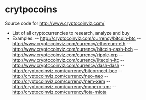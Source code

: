 # crytpocoins
Source code for http://www.cryptocoinviz.com/

- List of all cryptocurrencies to research, analyze and buy
- Examples:
-- http://cryptocoinviz.com/currency/bitcoin-btc
-- http://www.cryptocoinviz.com/currency/ethereum-eth
-- http://www.cryptocoinviz.com/currency/bitcoin-cash-bch
-- http://www.cryptocoinviz.com/currency/ripple-xrp
-- http://www.cryptocoinviz.com/currency/litecoin-ltc
-- http://www.cryptocoinviz.com/currency/dash-dash
-- http://cryptocoinviz.com/currency/bitconnect-bcc
-- http://cryptocoinviz.com/currency/neo-neo
-- http://cryptocoinviz.com/currency/nem-xem
-- http://cryptocoinviz.com/currency/monero-xmr
-- http://cryptocoinviz.com/currency/iota-miota
